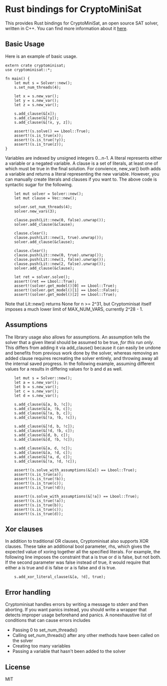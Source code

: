 Rust bindings for CryptoMiniSat
===========================================

This provides Rust bindings for CryptoMiniSat, an open source SAT solver, written in C++. You can find more information about it [here](https://github.com/msoos/cryptominisat).

Basic Usage
-----

Here is an example of basic usage.

```
extern crate cryptominisat;
use cryptominisat::*;

fn main() {
    let mut s = Solver::new();
    s.set_num_threads(4);

    let x = s.new_var();
    let y = s.new_var();
    let z = s.new_var();

    s.add_clause(&[x]);
    s.add_clause(&[!y]);
    s.add_clause(&[!x, y, z]);

    assert!(s.solve() == Lbool::True);
    assert!(s.is_true(x));
    assert!(s.is_true(!y));
    assert!(s.is_true(z));
}
```

Variables are indexed by unsigned integers 0...n-1. A literal represents either a variable or a negated variable. A clause is a set of literals, at least one of which must be true in the final solution. For convience, new_var() both adds a variable and returns a literal representing the new variable. However, you can manually create literals and clauses if you want to. The above code is syntactic sugar for the following.

```
    let mut solver = Solver::new();
    let mut clause = Vec::new();

    solver.set_num_threads(4);
    solver.new_vars(3);

    clause.push(Lit::new(0, false).unwrap());
    solver.add_clause(&clause);

    clause.clear();
    clause.push(Lit::new(1, true).unwrap());
    solver.add_clause(&clause);

    clause.clear();
    clause.push(Lit::new(0, true).unwrap());
    clause.push(Lit::new(1, false).unwrap());
    clause.push(Lit::new(2, false).unwrap());
    solver.add_clause(&clause);

    let ret = solver.solve();
    assert!(ret == Lbool::True);
    assert!(solver.get_model()[0] == Lbool::True);
    assert!(solver.get_model()[1] == Lbool::False);
    assert!(solver.get_model()[2] == Lbool::True);
```

Note that Lit::new() returns None for n >= 2^31, but Cryptominisat itself imposes a much lower limit of MAX_NUM_VARS, currently 2^28 - 1.

Assumptions
-----

The library usage also allows for assumptions. An assumption tells the solver that a given literal should be assumed to be true, *for this run only*. This differs from adding it via add_clause() because it can easily be undone and benefits from previous work done by the solver, whereas removing an added clause requires recreating the solver entirely, and throwing away all the internal saved progress. In the following example, assuming different values for a results in differing values for b and d as well.

```
    let mut s = Solver::new();
    let a = s.new_var();
    let b = s.new_var();
    let c = s.new_var();
    let d = s.new_var();

    s.add_clause(&[a, b, !c]);
    s.add_clause(&[a, !b, c]);
    s.add_clause(&[!a, b, c]);
    s.add_clause(&[!a, !b, !c]);

    s.add_clause(&[!d, b, !c]);
    s.add_clause(&[!d, !b, c]);
    s.add_clause(&[d, b, c]);
    s.add_clause(&[d, !b, !c]);

    s.add_clause(&[a, d, !c]);
    s.add_clause(&[a, !d, c]);
    s.add_clause(&[!a, d, c]);
    s.add_clause(&[!a, !d, !c]);

    assert!(s.solve_with_assumptions(&[a]) == Lbool::True);
    assert!(s.is_true(a));
    assert!(s.is_true(!b));
    assert!(s.is_true(c));
    assert!(s.is_true(!d));

    assert!(s.solve_with_assumptions(&[!a]) == Lbool::True);
    assert!(s.is_true(!a));
    assert!(s.is_true(b));
    assert!(s.is_true(c));
    assert!(s.is_true(d));
```

Xor clauses
-----

In addition to traditional OR clauses, Cryptominisat also supports XOR clauses. These take an additional bool parameter, rhs, which gives the expected value of xoring together all the specified literals. For example, the following line imposes the constraint that a is true or d is false, but not both. If the second parameter was false instead of true, it would require that either a is true and d is false or a is false and d is true.

```
    s.add_xor_literal_clause(&[a, !d], true);
```

Error handling
-----
Cryptominisat handles errors by writing a message to stderr and then aborting. If you want panics instead, you should write a wrapper that detects improper usage beforehand and panics. A nonexhaustive list of conditions that can cause errors includes

* Passing 0 to set_num_threads()
* Calling set_num_threads() after any other methods have been called on the solver
* Creating too many variables
* Passing a variable that hasn't been added to the solver

License
-----
MIT